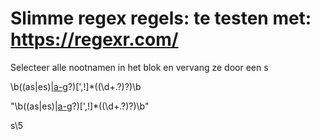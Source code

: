 # Slimme regex regels: te testen met: https://regexr.com/

Selecteer alle nootnamen in het blok en vervang ze door een s 

\b((as|es)|[a-g](is|es)?)[',!]*((\d+\.?)?)\b

"\b((as|es)|[a-g](is|es)?)[',!]*((\d+\.?)?)\b"

s\5
